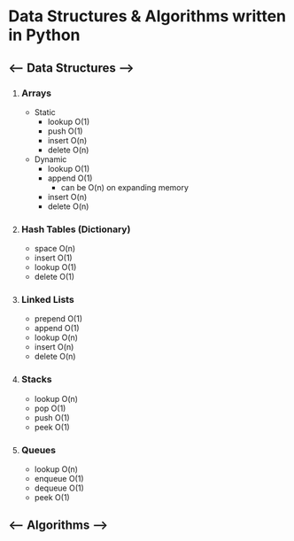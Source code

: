 # Data Structures & Algorithms written in **Python**

## <-- Data Structures -->

1. ### Arrays
    - Static
        - lookup O(1)
        - push O(1)
        - insert O(n)
        - delete O(n)
    - Dynamic
        - lookup O(1)
        - append O(1)
            - can be O(n) on expanding memory
        - insert O(n)
        - delete O(n)
2. ### Hash Tables (Dictionary)
    - space O(n)
    - insert O(1)
    - lookup O(1)
    - delete O(1)
3. ### Linked Lists
    - prepend O(1)
    - append O(1)
    - lookup O(n)
    - insert O(n)
    - delete O(n)
4. ### Stacks
    - lookup O(n)
    - pop O(1)
    - push O(1)
    - peek O(1)
5. ### Queues
    - lookup O(n)
    - enqueue O(1)
    - dequeue O(1)
    - peek O(1)

## <-- Algorithms -->